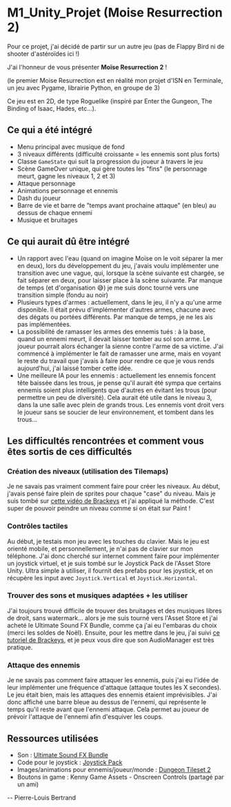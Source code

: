 # M1_Unity_Projet (Moise Resurrection 2)

Pour ce projet, j'ai décidé de partir sur un autre jeu (pas de Flappy Bird ni de shooter d'astéroïdes ici !)

J'ai l'honneur de vous présenter **Moïse Resurrection 2** !

(le premier Moise Resurrection est en réalité mon projet d'ISN en Terminale, un jeu avec Pygame, librairie Python, en groupe de 3)

Ce jeu est en 2D, de type Roguelike (inspiré par Enter the Gungeon, The Binding of Isaac, Hades, etc...).

## Ce qui a été intégré

- Menu principal avec musique de fond
- 3 niveaux différents (difficulté croissante = les ennemis sont plus forts)
- Classe `GameState` qui suit la progression du joueur à travers le jeu
- Scène GameOver unique, qui gère toutes les "fins" (le personnage meurt, gagne les niveaux 1, 2 et 3)
- Attaque personnage
- Animations personnage et ennemis
- Dash du joueur
- Barre de vie et barre de "temps avant prochaine attaque" (en bleu) au dessus de chaque ennemi
- Musique et bruitages
  

## Ce qui aurait dû être intégré

- Un rapport avec l'eau (quand on imagine Moïse on le voit séparer la mer en deux), lors du développement du jeu, j'avais voulu implémenter une transition avec une vague, qui, lorsque la scène suivante est chargée, se fait séparer en deux, pour laisser place à la scène suivante. Par manque de temps (et d'organisation 😅) je me suis donc tourné vers une transition simple (fondu au noir)
- Plusieurs types d'armes : actuellement, dans le jeu, il n'y a qu'une arme disponible. Il était prévu d'implémenter d'autres armes, chacune avec des dégats ou portées différents. Par manque de temps, je ne les ais pas implémentées.
- La possibilité de ramasser les armes des ennemis tués : à la base, quand un ennemi meurt, il devait laisser tomber au sol son arme. Le joueur pourrait alors échanger la sienne contre l'arme de sa victime. J'ai commencé à implémenter le fait de ramasser une arme, mais en voyant le reste du travail que j'avais à faire pour rendre ce que je vous rends aujourd'hui, j'ai laissé tomber cette idée.
- Une meilleure IA pour les ennemis : actuellement les ennemis foncent tête baissée dans les trous, je pense qu'il aurait été sympa que certains ennemis soient plus intelligents que d'autres en évitant les trous (pour permettre un peu de diversité). Cela aurait été utile dans le niveau 3, dans la une salle avec plein de grands trous. Les ennemis vont droit vers le joueur sans se soucier de leur environnement, et tombent dans les trous...

## Les difficultés rencontrées et comment vous êtes sortis de ces difficultés

### Création des niveaux (utilisation des Tilemaps)

 Je ne savais pas vraiment comment faire pour créer les niveaux. Au début, j'avais pensé faire plein de sprites pour chaque "case" du niveau. Mais je suis tombé sur [cette vidéo de Brackeys](https://www.youtube.com/watch?v=ryISV_nH8qw) et j'ai appliqué la méthode. C'est super de pouvoir peindre un niveau comme si on était sur Paint !

### Contrôles tactiles

 Au début, je testais mon jeu avec les touches du clavier. Mais le jeu est orienté mobile, et personnellement, je n'ai pas de clavier sur mon téléphone. J'ai donc cherché sur internet comment faire pour implémenter un joystick virtuel, et je suis tombé sur le Joystick Pack de l'Asset Store Unity. Ultra simple à utiliser, il fournit des prefabs pour les joystick, et on récupère les input avec `Joystick.Vertical` et `Joystick.Horizontal`.

### Trouver des sons et musiques adaptées + les utiliser

J'ai toujours trouvé difficile de trouver des bruitages et des musiques libres de droit, sans watermark... alors je me suis tourné vers l'Asset Store et j'ai acheté le Ultimate Sound FX Bundle, comme ça j'ai eu l'embaras du choix (merci les soldes de Noël). 
Ensuite, pour les mettre dans le jeu, j'ai suivi [ce tutoriel de Brackeys](https://www.youtube.com/watch?v=6OT43pvUyfY), et je peux vous dire que son AudioManager est très pratique.

### Attaque des ennemis

Je ne savais pas comment faire attaquer les ennemis, puis j'ai eu l'idée de leur implémenter une fréquence d'attaque (attaque toutes les X secondes). Le jeu était bien, mais les attaques des ennemis étaient imprévisibles. J'ai donc affiché une barre bleue au dessus de l'ennemi, qui représente le temps qu'il reste avant que l'ennemi attaque. Cela permet au joueur de prévoir l'attaque de l'ennemi afin d'esquiver les coups.

## Ressources utilisées
- Son : [Ultimate Sound FX Bundle](https://assetstore.unity.com/packages/audio/sound-fx/ultimate-sound-fx-bundle-151756)
- Code pour le joystick : [Joystick Pack](https://assetstore.unity.com/packages/tools/input-management/joystick-pack-107631)
- Images/animations pour ennemis/joueur/monde : [Dungeon Tileset 2](https://0x72.itch.io/dungeontileset-ii)
- Boutons in game : Kenny Game Assets - Onscreen Controls (partagé par un ami)

-- Pierre-Louis Bertrand
